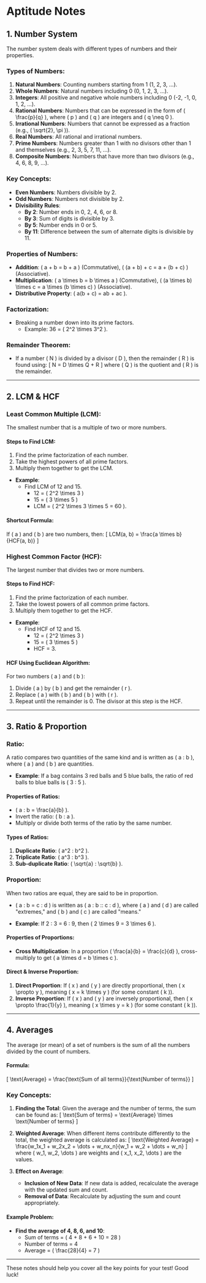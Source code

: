# Aptitude Notes

## 1. **Number System**

The number system deals with different types of numbers and their properties.

### Types of Numbers:
1. **Natural Numbers**: Counting numbers starting from 1 (1, 2, 3, ...).
2. **Whole Numbers**: Natural numbers including 0 (0, 1, 2, 3, ...).
3. **Integers**: All positive and negative whole numbers including 0 (-2, -1, 0, 1, 2, ...).
4. **Rational Numbers**: Numbers that can be expressed in the form of \( \frac{p}{q} \), where \( p \) and \( q \) are integers and \( q \neq 0 \).
5. **Irrational Numbers**: Numbers that cannot be expressed as a fraction (e.g., \( \sqrt{2}, \pi \)).
6. **Real Numbers**: All rational and irrational numbers.
7. **Prime Numbers**: Numbers greater than 1 with no divisors other than 1 and themselves (e.g., 2, 3, 5, 7, 11, ...).
8. **Composite Numbers**: Numbers that have more than two divisors (e.g., 4, 6, 8, 9, ...).

### Key Concepts:
- **Even Numbers**: Numbers divisible by 2.
- **Odd Numbers**: Numbers not divisible by 2.
- **Divisibility Rules**:
  - **By 2**: Number ends in 0, 2, 4, 6, or 8.
  - **By 3**: Sum of digits is divisible by 3.
  - **By 5**: Number ends in 0 or 5.
  - **By 11**: Difference between the sum of alternate digits is divisible by 11.

### Properties of Numbers:
- **Addition**: \( a + b = b + a \) (Commutative), \( (a + b) + c = a + (b + c) \) (Associative).
- **Multiplication**: \( a \times b = b \times a \) (Commutative), \( (a \times b) \times c = a \times (b \times c) \) (Associative).
- **Distributive Property**: \( a(b + c) = ab + ac \).

### Factorization:
- Breaking a number down into its prime factors.
  - Example: 36 = \( 2^2 \times 3^2 \).

### Remainder Theorem:
- If a number \( N \) is divided by a divisor \( D \), then the remainder \( R \) is found using:
  \[
  N = D \times Q + R
  \]
  where \( Q \) is the quotient and \( R \) is the remainder.

---

## 2. **LCM & HCF**

### **Least Common Multiple (LCM)**:
The smallest number that is a multiple of two or more numbers.

#### Steps to Find LCM:
1. Find the prime factorization of each number.
2. Take the highest powers of all prime factors.
3. Multiply them together to get the LCM.

- **Example**:
  - Find LCM of 12 and 15.
    - 12 = \( 2^2 \times 3 \)
    - 15 = \( 3 \times 5 \)
    - LCM = \( 2^2 \times 3 \times 5 = 60 \).

#### Shortcut Formula:
If \( a \) and \( b \) are two numbers, then:
\[
LCM(a, b) = \frac{a \times b}{HCF(a, b)}
\]

### **Highest Common Factor (HCF)**:
The largest number that divides two or more numbers.

#### Steps to Find HCF:
1. Find the prime factorization of each number.
2. Take the lowest powers of all common prime factors.
3. Multiply them together to get the HCF.

- **Example**:
  - Find HCF of 12 and 15.
    - 12 = \( 2^2 \times 3 \)
    - 15 = \( 3 \times 5 \)
    - HCF = 3.

#### HCF Using Euclidean Algorithm:
For two numbers \( a \) and \( b \):
1. Divide \( a \) by \( b \) and get the remainder \( r \).
2. Replace \( a \) with \( b \) and \( b \) with \( r \).
3. Repeat until the remainder is 0. The divisor at this step is the HCF.

---

## 3. **Ratio & Proportion**

### **Ratio**:
A ratio compares two quantities of the same kind and is written as \( a : b \), where \( a \) and \( b \) are quantities.

- **Example**: If a bag contains 3 red balls and 5 blue balls, the ratio of red balls to blue balls is \( 3 : 5 \).

#### Properties of Ratios:
- \( a : b = \frac{a}{b} \).
- Invert the ratio: \( b : a \).
- Multiply or divide both terms of the ratio by the same number.

#### Types of Ratios:
1. **Duplicate Ratio**: \( a^2 : b^2 \).
2. **Triplicate Ratio**: \( a^3 : b^3 \).
3. **Sub-duplicate Ratio**: \( \sqrt{a} : \sqrt{b} \).

### **Proportion**:
When two ratios are equal, they are said to be in proportion.
- \( a : b = c : d \) is written as \( a : b :: c : d \), where \( a \) and \( d \) are called "extremes," and \( b \) and \( c \) are called "means."
  
- **Example**: If 2 : 3 = 6 : 9, then \( 2 \times 9 = 3 \times 6 \).

#### Properties of Proportions:
- **Cross Multiplication**: In a proportion \( \frac{a}{b} = \frac{c}{d} \), cross-multiply to get \( a \times d = b \times c \).

#### Direct & Inverse Proportion:
1. **Direct Proportion**: If \( x \) and \( y \) are directly proportional, then \( x \propto y \), meaning \( x = k \times y \) (for some constant \( k \)).
2. **Inverse Proportion**: If \( x \) and \( y \) are inversely proportional, then \( x \propto \frac{1}{y} \), meaning \( x \times y = k \) (for some constant \( k \)).

---

## 4. **Averages**

The average (or mean) of a set of numbers is the sum of all the numbers divided by the count of numbers.

#### Formula:
\[
\text{Average} = \frac{\text{Sum of all terms}}{\text{Number of terms}}
\]

### Key Concepts:
1. **Finding the Total**: Given the average and the number of terms, the sum can be found as:
   \[
   \text{Sum of terms} = \text{Average} \times \text{Number of terms}
   \]

2. **Weighted Average**: When different items contribute differently to the total, the weighted average is calculated as:
   \[
   \text{Weighted Average} = \frac{w_1x_1 + w_2x_2 + \dots + w_nx_n}{w_1 + w_2 + \dots + w_n}
   \]
   where \( w_1, w_2, \dots \) are weights and \( x_1, x_2, \dots \) are the values.

3. **Effect on Average**:
   - **Inclusion of New Data**: If new data is added, recalculate the average with the updated sum and count.
   - **Removal of Data**: Recalculate by adjusting the sum and count appropriately.

#### Example Problem:
- **Find the average of 4, 8, 6, and 10**:
  - Sum of terms = \( 4 + 8 + 6 + 10 = 28 \)
  - Number of terms = 4
  - Average = \( \frac{28}{4} = 7 \)

---

These notes should help you cover all the key points for your test! Good luck!
